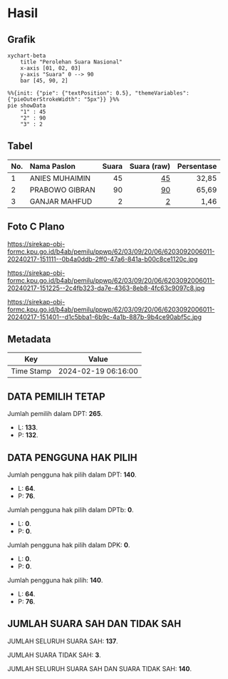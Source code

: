 # Hasil

## Grafik

```mermaid
xychart-beta
    title "Perolehan Suara Nasional"
    x-axis [01, 02, 03]
    y-axis "Suara" 0 --> 90
    bar [45, 90, 2]
```

```mermaid
%%{init: {"pie": {"textPosition": 0.5}, "themeVariables": {"pieOuterStrokeWidth": "5px"}} }%%
pie showData
    "1" : 45
    "2" : 90
    "3" : 2
```

## Tabel

| No. | Nama Paslon    | Suara | Suara (raw) | Persentase |
|:--- |:-------------- | -----:| -----------:| ----------:|
| 1   | ANIES MUHAIMIN | 45    | [45][p-1]   | 32,85      |
| 2   | PRABOWO GIBRAN | 90    | [90][p-2]   | 65,69      |
| 3   | GANJAR MAHFUD  | 2     | [2][p-3]    | 1,46       |


[p-1]: https://github.com/gigit-pemilu/pemilu-2024/blob/main/pilpres/hitung-suara/sub/62-kalimantan-tengah/sub/03-kapuas/sub/09-mantangai/sub/2006-mantangai-hilir/sub/011-tps/sub/paslon-1.txt
[p-2]: https://github.com/gigit-pemilu/pemilu-2024/blob/main/pilpres/hitung-suara/sub/62-kalimantan-tengah/sub/03-kapuas/sub/09-mantangai/sub/2006-mantangai-hilir/sub/011-tps/sub/paslon-2.txt
[p-3]: https://github.com/gigit-pemilu/pemilu-2024/blob/main/pilpres/hitung-suara/sub/62-kalimantan-tengah/sub/03-kapuas/sub/09-mantangai/sub/2006-mantangai-hilir/sub/011-tps/sub/paslon-3.txt

## Foto C Plano

https://sirekap-obj-formc.kpu.go.id/b4ab/pemilu/ppwp/62/03/09/20/06/6203092006011-20240217-151111--0b4a0ddb-2ff0-47a6-841a-b00c8ce1120c.jpg

https://sirekap-obj-formc.kpu.go.id/b4ab/pemilu/ppwp/62/03/09/20/06/6203092006011-20240217-151225--2c4fb323-da7e-4363-8eb8-4fc63c9097c8.jpg

https://sirekap-obj-formc.kpu.go.id/b4ab/pemilu/ppwp/62/03/09/20/06/6203092006011-20240217-151401--d1c5bba1-6b9c-4a1b-887b-9b4ce90abf5c.jpg


## Metadata

| Key        | Value               |
| ---------- | ------------------- |
| Time Stamp | 2024-02-19 06:16:00 |


## DATA PEMILIH TETAP

Jumlah pemilih dalam DPT: **265**.
 * L: **133**.
 * P: **132**.

## DATA PENGGUNA HAK PILIH

Jumlah pengguna hak pilih dalam DPT: **140**.
 * L: **64**.
 * P: **76**.

Jumlah pengguna hak pilih dalam DPTb: **0**.
 * L: **0**.
 * P: **0**.

Jumlah pengguna hak pilih dalam DPK: **0**.
 * L: **0**.
 * P: **0**.

Jumlah pengguna hak pilih: **140**.
 * L: **64**.
 * P: **76**.

## JUMLAH SUARA SAH DAN TIDAK SAH

JUMLAH SELURUH SUARA SAH: **137**.

JUMLAH SUARA TIDAK SAH: **3**.

JUMLAH SELURUH SUARA SAH DAN SUARA TIDAK SAH: **140**.


